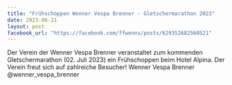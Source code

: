 ```yaml
---
title: "Frühschoppen Wenner Vespa Brenner - Gletschermarathon 2023"
date: 2023-06-21
layout: post
facebook_url: "https://facebook.com/ffwenns/posts/629352682560521"
---
```


Der Verein der Wenner Vespa Brenner veranstaltet zum kommenden Gletschermarathon (02. Juli 2023) ein Frühschoppen beim Hotel Alpina. Der Verein freut sich auf zahlreiche Besucher! 
Wenner Vespa Brenner @wenner_vespa_brenner